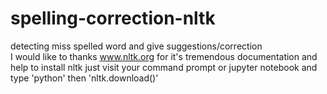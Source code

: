 # spelling-correction-nltk
detecting miss spelled word and give suggestions/correction  
I would like to thanks www.nltk.org for it's tremendous documentation and help
to install nltk just visit your command prompt or jupyter notebook and type 'python' then 'nltk.download()' 
